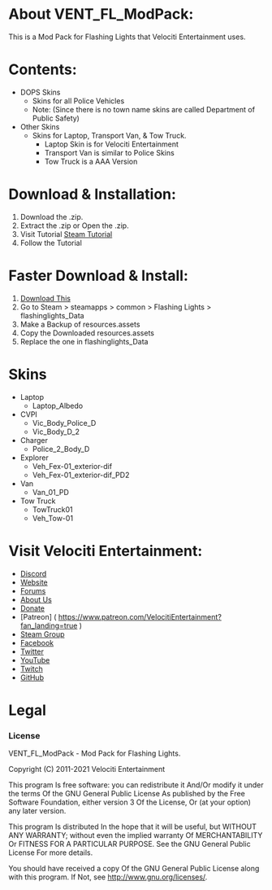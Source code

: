 # About VENT_FL_ModPack:
This is a Mod Pack for Flashing Lights that Velociti Entertainment uses.

# Contents:
* DOPS Skins
	* Skins for all Police Vehicles
	* Note: (Since there is no town name skins are called Department of Public Safety)
* Other Skins
	* Skins for Laptop, Transport Van, & Tow Truck.
		* Laptop Skin is for Velociti Entertainment
		* Transport Van is similar to Police Skins
		* Tow Truck is a AAA Version

# Download & Installation:
1) Download the .zip.
2) Extract the .zip or Open the .zip.
3) Visit Tutorial [Steam Tutorial](https://steamcommunity.com/sharedfiles/filedetails/?id=1411062152)
4) Follow the Tutorial

# Faster Download & Install:
1) [Download This](https://drive.google.com/open?id=1apsk0EQnbEbXRygFicDzjaSnkN_jA65h)
2) Go to Steam > steamapps > common > Flashing Lights > flashinglights_Data
3) Make a Backup of resources.assets
4) Copy the Downloaded resources.assets
5) Replace the one in flashinglights_Data

# Skins
* Laptop
	* Laptop_Albedo
* CVPI
	* Vic_Body_Police_D
	* Vic_Body_D_2
* Charger
	* Police_2_Body_D
* Explorer
	* Veh_Fex-01_exterior-dif
	* Veh_Fex-01_exterior-dif_PD2
* Van
	* Van_01_PD
* Tow Truck
	* TowTruck01
	* Veh_Tow-01

# Visit Velociti Entertainment:
* [Discord]( http://discord.velocitientertainment.com )
* [Website]( http://velocitientertainment.com/ )
* [Forums]( http://velocitientertainment.com/forum )
* [About Us]( http://velocitientertainment.com/pc-gaming/ )
* [Donate]( http://velocitientertainment.com/donations/ )
* [Patreon] ( https://www.patreon.com/VelocitiEntertainment?fan_landing=true )
* [Steam Group]( http://steamcommunity.com/groups/velocitientertainment )
* [Facebook]( http://facebook.com/VelocitiEntertainment )
* [Twitter]( http://twitter.com/VelocitiEnt )
* [YouTube]( http://youtube.com/user/HumanTree92 )
* [Twitch]( http://twitch.tv/humantree92 )
* [GitHub]( https://github.com/HumanTree92 )

# Legal
### License
VENT_FL_ModPack - Mod Pack for Flashing Lights.

Copyright (C) 2011-2021 Velociti Entertainment

This program Is free software: you can redistribute it And/Or modify it under the terms Of the GNU General Public License As published by the Free Software Foundation, either version 3 Of the License, Or (at your option) any later version.

This program Is distributed In the hope that it will be useful, but WITHOUT ANY WARRANTY; without even the implied warranty Of MERCHANTABILITY Or FITNESS FOR A PARTICULAR PURPOSE. See the GNU General Public License For more details.

You should have received a copy Of the GNU General Public License along with this program. If Not, see http://www.gnu.org/licenses/.
